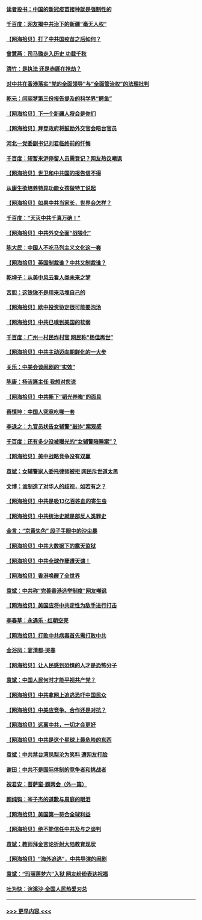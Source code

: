 #### [读者投书：中国的新冠疫苗接种就是强制性的](../pages/nsc993/n12859932.md?t=04062152) 
#### [千百度：网友揭中共治下的新疆“毫无人权”](../pages/nsc993/n12858385.md?t=04062152) 
#### [【网海拾贝】打了中共国疫苗之后如何？](../pages/nsc993/n12857866.md?t=04062152) 
#### [曾慧燕：司马璐走入历史 功载千秋](../pages/nsc993/n12856996.md?t=04062152) 
#### [清竹：是执法 还是赤匪在抢劫？](../pages/nsc993/n12856952.md?t=04062152) 
#### [对中共在香港落实“党的全面领导”与“全面管治权”的法理批判](../pages/nsc993/n12856929.md?t=04062152) 
#### [乾元：闫丽梦第三份报告提及的科学界“鳄鱼”](../pages/nsc993/n12855985.md?t=04062152) 
#### [【网海拾贝】下一个新疆人将会是你们](../pages/nsc993/n12855864.md?t=04062152) 
#### [【网海拾贝】拜登政府将鼓励外交官会晤台官员](../pages/nsc993/n12853615.md?t=04062152) 
#### [河北一党委副书记刘君临终前的忏悔](../pages/nsc993/n12849420.md?t=04062152) 
#### [千百度：短暂来沪停留人员需登记？网友热议嘲讽](../pages/nsc993/n12853497.md?t=04062152) 
#### [【网海拾贝】世卫和中共国的报告信不得](../pages/nsc993/n12850902.md?t=04062152) 
#### [从康生欲培养特异功能女孩做特工说起](../pages/nsc993/n12849289.md?t=04062152) 
#### [【网海拾贝】如果中共当家长，世界会怎样？](../pages/nsc993/n12848436.md?t=04062152) 
#### [千百度：“天灭中共千真万确！”](../pages/nsc993/n12845659.md?t=04062152) 
#### [【网海拾贝】中共外交全面“战狼化”](../pages/nsc993/n12845607.md?t=04062152) 
#### [陈大民：中国人不吃马列主义文化这一套](../pages/nsc993/n12842496.md?t=04062152) 
#### [【网海拾贝】英国制裁谁？中共又制裁谁？](../pages/nsc993/n12840909.md?t=04062152) 
#### [乾坤子：从美中风云看人类未来之梦](../pages/nsc993/n12840590.md?t=04062152) 
#### [苦胆：这铁锹不是用来活埋自己的](../pages/nsc993/n12839512.md?t=04062152) 
#### [【网海拾贝】欧中投资协定很可能要泡汤](../pages/nsc993/n12835122.md?t=04062152) 
#### [【网海拾贝】中共已嗅到美国的软弱](../pages/nsc993/n12832411.md?t=04062152) 
#### [千百度：广州一村民炸村官 网民称“杨佳再世”](../pages/nsc993/n12832380.md?t=04062152) 
#### [【网海拾贝】中共主动迈向朝鲜化的一大步](../pages/nsc993/n12829887.md?t=04062152) 
#### [关乐：中美会谈闹剧的“实效”](../pages/nsc993/n12826698.md?t=04062152) 
#### [陈康：杨洁篪主任  我想对您说](../pages/nsc993/n12826609.md?t=04062152) 
#### [【网海拾贝】中共撕下“韬光养晦”的面具](../pages/nsc993/n12826459.md?t=04062152) 
#### [蔡慎坤：中国人究竟吃哪一套](../pages/nsc993/n12826010.md?t=04062152) 
#### [李退之：九官员状告女辅警“敲诈”案观感](../pages/nsc993/n12823984.md?t=04062152) 
#### [千百度：还有多少没被曝光的“女辅警陪睡案”？](../pages/nsc993/n12822136.md?t=04062152) 
#### [【网海拾贝】美中战略竞争没有双赢](../pages/nsc993/n12822105.md?t=04062152) 
#### [袁斌：女辅警家人委托律师被拒 网民斥世道太黑](../pages/nsc993/n12822004.md?t=04062152) 
#### [文博：谁制造了对华人的歧视，如若有之？](../pages/nsc993/n12821635.md?t=04062152) 
#### [【网海拾贝】中共是吸13亿百姓血的寄生虫](../pages/nsc993/n12819191.md?t=04062152) 
#### [【网海拾贝】中共统治史就是部反人类罪史](../pages/nsc993/n12816738.md?t=04062152) 
#### [金言：“京黄失色” 段子手眼中的沙尘暴](../pages/nsc993/n12815700.md?t=04062152) 
#### [【网海拾贝】中共大数据下的露天监狱](../pages/nsc993/n12811075.md?t=04062152) 
#### [【网海拾贝】中共全球作孽遭天谴！](../pages/nsc993/n12810258.md?t=04062152) 
#### [【网海拾贝】香港唤醒了全世界](../pages/nsc993/n12809100.md?t=04062152) 
#### [袁斌：中共称“完善香港选举制度”网友嘲讽](../pages/nsc993/n12808994.md?t=04062152) 
#### [【网海拾贝】美国应将中共定性为敌手进行打击](../pages/nsc993/n12806870.md?t=04062152) 
#### [李春草：永遇乐 · 红朝空壳](../pages/nsc993/n12805365.md?t=04062152) 
#### [【网海拾贝】打败中共病毒首先需打败中共](../pages/nsc993/n12803930.md?t=04062152) 
#### [金浴凤：宴清都‧哭春](../pages/nsc993/n12801601.md?t=04062152) 
#### [【网海拾贝】让人民感到恐惧的人才是恐怖分子](../pages/nsc993/n12799347.md?t=04062152) 
#### [袁斌：中国人民何时才能平视共产党？](../pages/nsc993/n12799306.md?t=04062152) 
#### [【网海拾贝】中共拿网上追逃恐吓中国民众](../pages/nsc993/n12796905.md?t=04062152) 
#### [【网海拾贝】中美应竞争、合作还是对抗？](../pages/nsc993/n12794675.md?t=04062152) 
#### [【网海拾贝】远离中共，一切才会更好](../pages/nsc993/n12793572.md?t=04062152) 
#### [【网海拾贝】中共是这个星球上最危险的东西](../pages/nsc993/n12791400.md?t=04062152) 
#### [袁斌：中共禁台湾凤梨沦为笑料 遭网友打脸](../pages/nsc993/n12791335.md?t=04062152) 
#### [谢田：中共不是国际体制的竞争者和挑战者](../pages/nsc993/n12791212.md?t=04062152) 
#### [祝君安：菩萨蛮·题两会（外一篇）](../pages/nsc993/n12786801.md?t=04062152) 
#### [颜纯钩：岑子杰的道歉与周庭的眼泪](../pages/nsc993/n12786775.md?t=04062152) 
#### [【网海拾贝】美国第一符合全球利益](../pages/nsc993/n12786666.md?t=04062152) 
#### [【网海拾贝】绝不能信任中共及与之谈判](../pages/nsc993/n12784266.md?t=04062152) 
#### [袁斌：教师拜金言论折射大陆教育现状](../pages/nsc993/n12783868.md?t=04062152) 
#### [【网海拾贝】“海外追逃”，中共导演的闹剧](../pages/nsc993/n12781638.md?t=04062152) 
#### [袁斌：“玛丽莲梦六”入狱 网友纷纷表达祝福](../pages/nsc993/n12781432.md?t=04062152) 
#### [吐为快：浣溪沙·全国人民热爱刃总](../pages/nsc993/n12781393.md?t=04062152) 

----
#### [ >>> 更早内容 <<< ](../indexes/nsc993-earlier.md)
